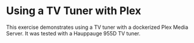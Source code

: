 # Using a TV Tuner with Plex

This exercise demonstrates using a TV tuner with a dockerized Plex Media Server. It was tested with a Hauppauge 955D TV tuner.
